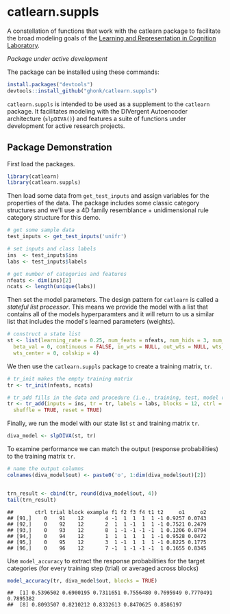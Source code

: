 catlearn.suppls
===============

A constellation of functions that work with the catlearn package to facilitate the broad modeling goals of the [Learning and Representation in Cognition Laboratory](http://kurtzlab.psychology.binghamton.edu/).

*Package under active development*

The package can be installed using these commands:

``` r
install.packages("devtools")
devtools::install_github("ghonk/catlearn.suppls")
```

`catlearn.suppls` is intended to be used as a supplement to the `catlearn` package. It facilitates modeling with the DIVergent Autoencoder architecture (`slpDIVA()`) and features a suite of functions under development for active research projects.

Package Demonstration
---------------------

First load the packages.

``` r
library(catlearn)
library(catlearn.suppls)
```

Then load some data from `get_test_inputs` and assign variables for the properties of the data. The package includes some classic category structures and we'll use a 4D family resemblance + unidimensional rule category structure for this demo.

``` r
# get some sample data
test_inputs <- get_test_inputs('unifr')

# set inputs and class labels
ins  <- test_inputs$ins
labs <- test_inputs$labels

# get number of categories and features
nfeats <- dim(ins)[2]
ncats <- length(unique(labs))
```

Then set the model parameters. The design pattern for `catlearn` is called a *stateful list processor*. This means we provide the model with a list that contains all of the models hyperparamters and it will return to us a similar list that includes the model's learned parameters (weights).

``` r
# construct a state list
st <- list(learning_rate = 0.25, num_feats = nfeats, num_hids = 3, num_cats = ncats,
  beta_val = 0, continuous = FALSE, in_wts = NULL, out_wts = NULL, wts_range = 1,
  wts_center = 0, colskip = 4)
```

We then use the `catlearn.suppls` package to create a training matrix, `tr`.

``` r
# tr_init makes the empty training matrix
tr <- tr_init(nfeats, ncats)

# tr_add fills in the data and procedure (i.e., training, test, model reset)
tr <- tr_add(inputs = ins, tr = tr, labels = labs, blocks = 12, ctrl = 0, 
  shuffle = TRUE, reset = TRUE)
```

Finally, we run the model with our state list `st` and training matrix `tr`.

``` r
diva_model <- slpDIVA(st, tr)
```

To examine performance we can match the output (response probabilities) to the training matrix `tr`.

``` r
# name the output columns
colnames(diva_model$out) <- paste0('o', 1:dim(diva_model$out)[2])


trn_result <- cbind(tr, round(diva_model$out, 4))
tail(trn_result)
```

    ##       ctrl trial block example f1 f2 f3 f4 t1 t2     o1     o2
    ## [91,]    0    91    12       4 -1  1  1  1  1 -1 0.9257 0.0743
    ## [92,]    0    92    12       2  1  1 -1  1  1 -1 0.7521 0.2479
    ## [93,]    0    93    12       8  1 -1 -1 -1 -1  1 0.1206 0.8794
    ## [94,]    0    94    12       1  1  1  1  1  1 -1 0.9528 0.0472
    ## [95,]    0    95    12       3  1 -1  1  1  1 -1 0.8225 0.1775
    ## [96,]    0    96    12       7 -1  1 -1 -1 -1  1 0.1655 0.8345

Use `model_accuracy` to extract the response probabilities for the target categories (for every training step (trial) or averaged across blocks)

``` r
model_accuracy(tr, diva_model$out, blocks = TRUE)
```

    ##  [1] 0.5396502 0.6900195 0.7311651 0.7556480 0.7695949 0.7770491 0.7895382
    ##  [8] 0.8093507 0.8210212 0.8332613 0.8470625 0.8586197
